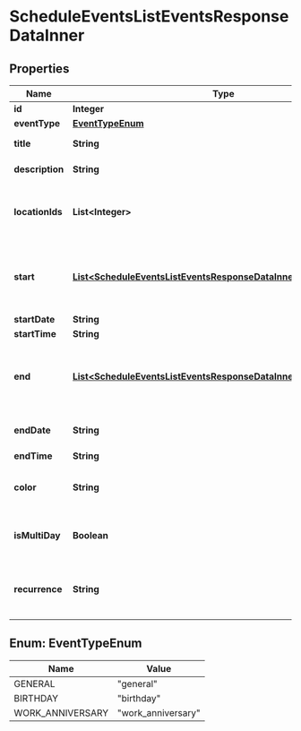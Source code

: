 

# ScheduleEventsListEventsResponseDataInner


## Properties

| Name | Type | Description | Notes |
|------------ | ------------- | ------------- | -------------|
|**id** | **Integer** |  |  |
|**eventType** | [**EventTypeEnum**](#EventTypeEnum) |  |  |
|**title** | **String** | The name of the event |  |
|**description** | **String** | Description for event |  [optional] |
|**locationIds** | **List&lt;Integer&gt;** | The list of locations where this event occurs |  |
|**start** | [**List&lt;ScheduleEventsListEventsResponseDataInnerAllOf1StartInner&gt;**](ScheduleEventsListEventsResponseDataInnerAllOf1StartInner.md) | The events start date-time for each locations timezone |  [optional] |
|**startDate** | **String** | Start date |  |
|**startTime** | **String** | Start time |  |
|**end** | [**List&lt;ScheduleEventsListEventsResponseDataInnerAllOf1EndInner&gt;**](ScheduleEventsListEventsResponseDataInnerAllOf1EndInner.md) | The events end date-time for each locations timezone |  [optional] |
|**endDate** | **String** | End date for multi-day events |  |
|**endTime** | **String** | End time |  |
|**color** | **String** | A hex number representing the color |  [optional] |
|**isMultiDay** | **Boolean** | If true, the event is a multi-day event |  |
|**recurrence** | **String** | Recurrence rules as defined by the RFC 5545 spec |  [optional] |



## Enum: EventTypeEnum

| Name | Value |
|---- | -----|
| GENERAL | &quot;general&quot; |
| BIRTHDAY | &quot;birthday&quot; |
| WORK_ANNIVERSARY | &quot;work_anniversary&quot; |



